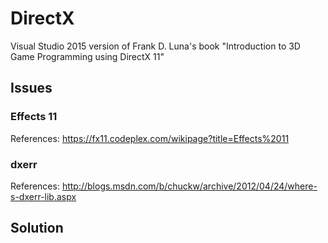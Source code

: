 # DirectX
Visual Studio 2015 version of Frank D. Luna's book "Introduction to 3D Game Programming using DirectX 11"

## Issues
### Effects 11
References: https://fx11.codeplex.com/wikipage?title=Effects%2011

### dxerr
References: http://blogs.msdn.com/b/chuckw/archive/2012/04/24/where-s-dxerr-lib.aspx

## Solution